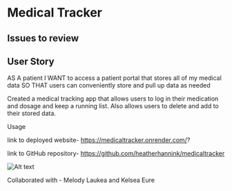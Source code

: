 # Medical Tracker
## Issues to review

## User Story
AS A patient
I WANT to access a patient portal that stores all of my medical data
SO THAT users can conveniently store and pull up data as needed

Created a medical tracking app that allows users to log in their medication and dosage and keep a running list. Also allows users to delete and add to their stored data. 



Usage

link to deployed website- https://medicaltracker.onrender.com/?

link to GitHub repository- https://github.com/heatherhannink/medicaltracker

![Alt text](<public/assets/Screenshot 2024-01-27 at 6.09.03 PM.png>)

Collaborated with - Melody Laukea and Kelsea Eure